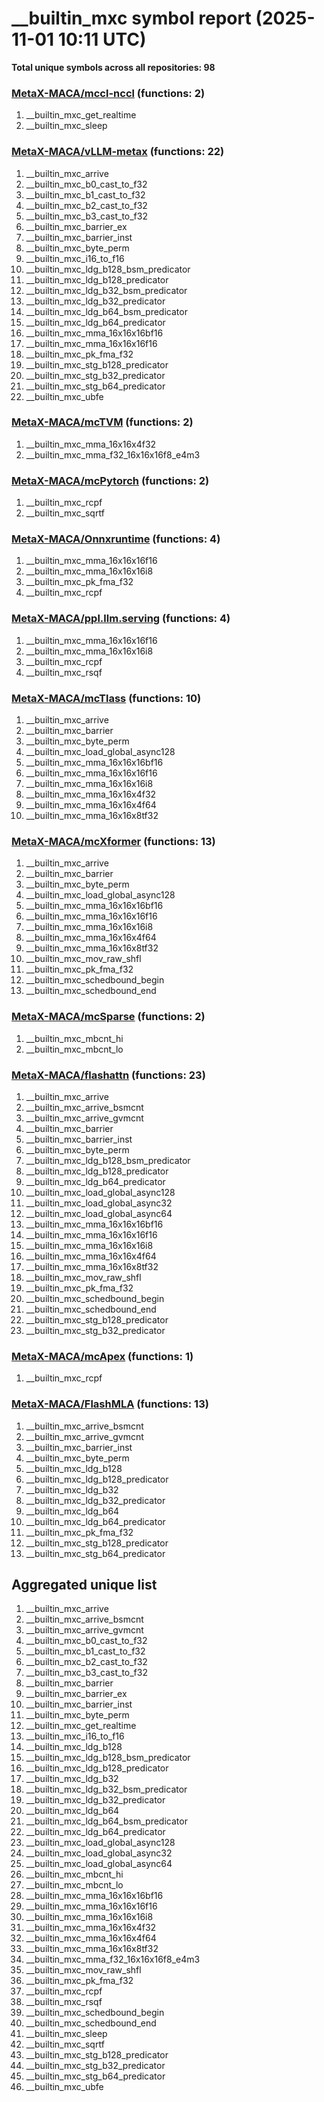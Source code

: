 # __builtin_mxc symbol report (2025-11-01 10:11 UTC)

**Total unique symbols across all repositories: 98**

### [MetaX-MACA/mccl-nccl](https://github.com/MetaX-MACA/mccl-nccl) (functions: 2)

 1. __builtin_mxc_get_realtime
 2. __builtin_mxc_sleep

### [MetaX-MACA/vLLM-metax](https://github.com/MetaX-MACA/vLLM-metax) (functions: 22)

 1. __builtin_mxc_arrive
 2. __builtin_mxc_b0_cast_to_f32
 3. __builtin_mxc_b1_cast_to_f32
 4. __builtin_mxc_b2_cast_to_f32
 5. __builtin_mxc_b3_cast_to_f32
 6. __builtin_mxc_barrier_ex
 7. __builtin_mxc_barrier_inst
 8. __builtin_mxc_byte_perm
 9. __builtin_mxc_i16_to_f16
10. __builtin_mxc_ldg_b128_bsm_predicator
11. __builtin_mxc_ldg_b128_predicator
12. __builtin_mxc_ldg_b32_bsm_predicator
13. __builtin_mxc_ldg_b32_predicator
14. __builtin_mxc_ldg_b64_bsm_predicator
15. __builtin_mxc_ldg_b64_predicator
16. __builtin_mxc_mma_16x16x16bf16
17. __builtin_mxc_mma_16x16x16f16
18. __builtin_mxc_pk_fma_f32
19. __builtin_mxc_stg_b128_predicator
20. __builtin_mxc_stg_b32_predicator
21. __builtin_mxc_stg_b64_predicator
22. __builtin_mxc_ubfe

### [MetaX-MACA/mcTVM](https://github.com/MetaX-MACA/mcTVM) (functions: 2)

 1. __builtin_mxc_mma_16x16x4f32
 2. __builtin_mxc_mma_f32_16x16x16f8_e4m3

### [MetaX-MACA/mcPytorch](https://github.com/MetaX-MACA/mcPytorch) (functions: 2)

 1. __builtin_mxc_rcpf
 2. __builtin_mxc_sqrtf

### [MetaX-MACA/Onnxruntime](https://github.com/MetaX-MACA/Onnxruntime) (functions: 4)

 1. __builtin_mxc_mma_16x16x16f16
 2. __builtin_mxc_mma_16x16x16i8
 3. __builtin_mxc_pk_fma_f32
 4. __builtin_mxc_rcpf

### [MetaX-MACA/ppl.llm.serving](https://github.com/MetaX-MACA/ppl.llm.serving) (functions: 4)

 1. __builtin_mxc_mma_16x16x16f16
 2. __builtin_mxc_mma_16x16x16i8
 3. __builtin_mxc_rcpf
 4. __builtin_mxc_rsqf

### [MetaX-MACA/mcTlass](https://github.com/MetaX-MACA/mcTlass) (functions: 10)

 1. __builtin_mxc_arrive
 2. __builtin_mxc_barrier
 3. __builtin_mxc_byte_perm
 4. __builtin_mxc_load_global_async128
 5. __builtin_mxc_mma_16x16x16bf16
 6. __builtin_mxc_mma_16x16x16f16
 7. __builtin_mxc_mma_16x16x16i8
 8. __builtin_mxc_mma_16x16x4f32
 9. __builtin_mxc_mma_16x16x4f64
10. __builtin_mxc_mma_16x16x8tf32

### [MetaX-MACA/mcXformer](https://github.com/MetaX-MACA/mcXformer) (functions: 13)

 1. __builtin_mxc_arrive
 2. __builtin_mxc_barrier
 3. __builtin_mxc_byte_perm
 4. __builtin_mxc_load_global_async128
 5. __builtin_mxc_mma_16x16x16bf16
 6. __builtin_mxc_mma_16x16x16f16
 7. __builtin_mxc_mma_16x16x16i8
 8. __builtin_mxc_mma_16x16x4f64
 9. __builtin_mxc_mma_16x16x8tf32
10. __builtin_mxc_mov_raw_shfl
11. __builtin_mxc_pk_fma_f32
12. __builtin_mxc_schedbound_begin
13. __builtin_mxc_schedbound_end

### [MetaX-MACA/mcSparse](https://github.com/MetaX-MACA/mcSparse) (functions: 2)

 1. __builtin_mxc_mbcnt_hi
 2. __builtin_mxc_mbcnt_lo

### [MetaX-MACA/flashattn](https://github.com/MetaX-MACA/flashattn) (functions: 23)

 1. __builtin_mxc_arrive
 2. __builtin_mxc_arrive_bsmcnt
 3. __builtin_mxc_arrive_gvmcnt
 4. __builtin_mxc_barrier
 5. __builtin_mxc_barrier_inst
 6. __builtin_mxc_byte_perm
 7. __builtin_mxc_ldg_b128_bsm_predicator
 8. __builtin_mxc_ldg_b128_predicator
 9. __builtin_mxc_ldg_b64_predicator
10. __builtin_mxc_load_global_async128
11. __builtin_mxc_load_global_async32
12. __builtin_mxc_load_global_async64
13. __builtin_mxc_mma_16x16x16bf16
14. __builtin_mxc_mma_16x16x16f16
15. __builtin_mxc_mma_16x16x16i8
16. __builtin_mxc_mma_16x16x4f64
17. __builtin_mxc_mma_16x16x8tf32
18. __builtin_mxc_mov_raw_shfl
19. __builtin_mxc_pk_fma_f32
20. __builtin_mxc_schedbound_begin
21. __builtin_mxc_schedbound_end
22. __builtin_mxc_stg_b128_predicator
23. __builtin_mxc_stg_b32_predicator

### [MetaX-MACA/mcApex](https://github.com/MetaX-MACA/mcApex) (functions: 1)

 1. __builtin_mxc_rcpf

### [MetaX-MACA/FlashMLA](https://github.com/MetaX-MACA/FlashMLA) (functions: 13)

 1. __builtin_mxc_arrive_bsmcnt
 2. __builtin_mxc_arrive_gvmcnt
 3. __builtin_mxc_barrier_inst
 4. __builtin_mxc_byte_perm
 5. __builtin_mxc_ldg_b128
 6. __builtin_mxc_ldg_b128_predicator
 7. __builtin_mxc_ldg_b32
 8. __builtin_mxc_ldg_b32_predicator
 9. __builtin_mxc_ldg_b64
10. __builtin_mxc_ldg_b64_predicator
11. __builtin_mxc_pk_fma_f32
12. __builtin_mxc_stg_b128_predicator
13. __builtin_mxc_stg_b64_predicator


## Aggregated unique list

 1. __builtin_mxc_arrive
 2. __builtin_mxc_arrive_bsmcnt
 3. __builtin_mxc_arrive_gvmcnt
 4. __builtin_mxc_b0_cast_to_f32
 5. __builtin_mxc_b1_cast_to_f32
 6. __builtin_mxc_b2_cast_to_f32
 7. __builtin_mxc_b3_cast_to_f32
 8. __builtin_mxc_barrier
 9. __builtin_mxc_barrier_ex
10. __builtin_mxc_barrier_inst
11. __builtin_mxc_byte_perm
12. __builtin_mxc_get_realtime
13. __builtin_mxc_i16_to_f16
14. __builtin_mxc_ldg_b128
15. __builtin_mxc_ldg_b128_bsm_predicator
16. __builtin_mxc_ldg_b128_predicator
17. __builtin_mxc_ldg_b32
18. __builtin_mxc_ldg_b32_bsm_predicator
19. __builtin_mxc_ldg_b32_predicator
20. __builtin_mxc_ldg_b64
21. __builtin_mxc_ldg_b64_bsm_predicator
22. __builtin_mxc_ldg_b64_predicator
23. __builtin_mxc_load_global_async128
24. __builtin_mxc_load_global_async32
25. __builtin_mxc_load_global_async64
26. __builtin_mxc_mbcnt_hi
27. __builtin_mxc_mbcnt_lo
28. __builtin_mxc_mma_16x16x16bf16
29. __builtin_mxc_mma_16x16x16f16
30. __builtin_mxc_mma_16x16x16i8
31. __builtin_mxc_mma_16x16x4f32
32. __builtin_mxc_mma_16x16x4f64
33. __builtin_mxc_mma_16x16x8tf32
34. __builtin_mxc_mma_f32_16x16x16f8_e4m3
35. __builtin_mxc_mov_raw_shfl
36. __builtin_mxc_pk_fma_f32
37. __builtin_mxc_rcpf
38. __builtin_mxc_rsqf
39. __builtin_mxc_schedbound_begin
40. __builtin_mxc_schedbound_end
41. __builtin_mxc_sleep
42. __builtin_mxc_sqrtf
43. __builtin_mxc_stg_b128_predicator
44. __builtin_mxc_stg_b32_predicator
45. __builtin_mxc_stg_b64_predicator
46. __builtin_mxc_ubfe
